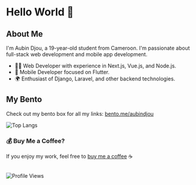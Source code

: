 # Hello World 👋

## About Me
I'm Aubin Djou, a 19-year-old student from Cameroon. I'm passionate about full-stack web development and mobile app development.

- 👨‍💻 Web Developer with experience in Next.js, Vue.js, and Node.js.
- 📱 Mobile Developer focused on Flutter.
- 🌍 Enthusiast of Django, Laravel, and other backend technologies.

## My Bento
Check out my bento box for all my links: [bento.me/aubindjou](https://bento.me/aubindjou)

![Top Langs](https://github-readme-stats.vercel.app/api/top-langs/?username=acelest&layout=compact)


### 💰 Buy Me a Coffee?

If you enjoy my work, feel free to [buy me a coffee](https://buymeacoffee.com/acelestcode) ☕
##
 ![Profile Views](https://komarev.com/ghpvc/?username=acelest&color=red)

